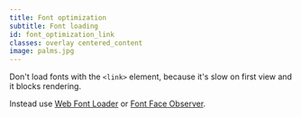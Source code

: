 ```yaml
---
title: Font optimization
subtitle: Font loading
id: font_optimization_link
classes: overlay centered_content
image: palms.jpg
---
```


Don't load fonts with the `<link>` element, because it's slow on first view and it blocks rendering.

Instead use [Web Font Loader](https://github.com/typekit/webfontloader) or [Font Face Observer](https://github.com/bramstein/fontfaceobserver).